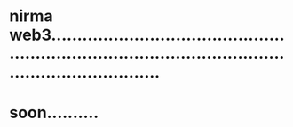 # nirma web3...............................................................................................................................
# soon..........
